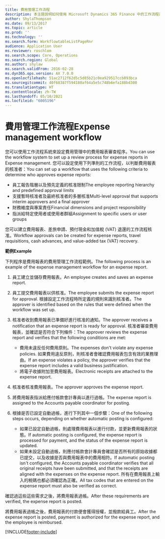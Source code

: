 ```yaml
---
title: 費用管理工作流程
description: 本主題說明如何使用 Microsoft Dynamics 365 Finance 中的工作流程系統，以設定費用管理中的費用報表審查程序。
author: ShylaThompson
ms.date: 09/13/2017
ms.topic: article
ms.prod: ''
ms.technology: ''
ms.search.form: WorkflowtableListPageRnr
audience: Application User
ms.reviewer: roschlom
ms.search.scope: Core, Operations
ms.search.region: Global
ms.author: shylaw
ms.search.validFrom: 2016-02-28
ms.dyn365.ops.version: AX 7.0.0
ms.openlocfilehash: 51ac2712f62d5c5d85b21c0ea929517ccb893bca
ms.sourcegitcommit: 40f68387f594180af64a5e5c748b6efa188bd300
ms.translationtype: HT
ms.contentlocale: zh-TW
ms.lasthandoff: 05/10/2021
ms.locfileid: "6005196"
---
```

# <a name="expense-management-workflow"></a><span data-ttu-id="63645-103">費用管理工作流程</span><span class="sxs-lookup"><span data-stu-id="63645-103">Expense management workflow</span></span>

<span data-ttu-id="63645-104">您可以使用工作流程系統來設定費用管理中的費用報表審查程序。</span><span class="sxs-lookup"><span data-stu-id="63645-104">You can use the workflow system to set up a review process for expense reports in Expense management.</span></span> <span data-ttu-id="63645-105">您可以設定使用下列準則的工作流程，以判斷費用報表的核准者：</span><span class="sxs-lookup"><span data-stu-id="63645-105">You can set up a workflow that uses the following criteria to determine who approves expense reports:</span></span>

- <span data-ttu-id="63645-106">員工報告階層以及預先定義的核准限制</span><span class="sxs-lookup"><span data-stu-id="63645-106">The employee reporting hierarchy and predefined approval limits</span></span>
- <span data-ttu-id="63645-107">支援暫時核准者及最終核准者的多層核准</span><span class="sxs-lookup"><span data-stu-id="63645-107">Multi-level approval that supports interim approvers and a final approver</span></span>
- <span data-ttu-id="63645-108">財務維度與專案責任</span><span class="sxs-lookup"><span data-stu-id="63645-108">Financial dimensions and project responsibility</span></span>
- <span data-ttu-id="63645-109">指派給特定使用者或使用者群組</span><span class="sxs-lookup"><span data-stu-id="63645-109">Assignment to specific users or user groups</span></span>

<span data-ttu-id="63645-110">您可以建立費用報表、差旅申請、預付現金和加值稅 (VAT) 退還的工作流程核准。</span><span class="sxs-lookup"><span data-stu-id="63645-110">Workflow approvals can be created for expense reports, travel requisitions, cash advances, and value-added tax (VAT) recovery.</span></span>

<span data-ttu-id="63645-111">**範例**</span><span class="sxs-lookup"><span data-stu-id="63645-111">**Example**</span></span>

<span data-ttu-id="63645-112">下列程序是費用報表的費用管理工作流程範例。</span><span class="sxs-lookup"><span data-stu-id="63645-112">The following process is an example of the expense management workflow for an expense report.</span></span>

1. <span data-ttu-id="63645-113">員工建立並儲存費用報表。</span><span class="sxs-lookup"><span data-stu-id="63645-113">An employee creates and saves an expense report.</span></span>
2. <span data-ttu-id="63645-114">員工提交費用報表以供核准。</span><span class="sxs-lookup"><span data-stu-id="63645-114">The employee submits the expense report for approval.</span></span> <span data-ttu-id="63645-115">根據設定工作流程時所定義的規則來識別核准者。</span><span class="sxs-lookup"><span data-stu-id="63645-115">The approver is identified based on the rules that were defined when the workflow was set up.</span></span>
3. <span data-ttu-id="63645-116">核准者收到費用報表已準備好進行核准的通知。</span><span class="sxs-lookup"><span data-stu-id="63645-116">The approver receives a notification that an expense report is ready for approval.</span></span> <span data-ttu-id="63645-117">核准者審查費用報表，並確認是否符合下列條件：</span><span class="sxs-lookup"><span data-stu-id="63645-117">The approver reviews the expense report and verifies that the following conditions are met:</span></span>

    - <span data-ttu-id="63645-118">費用未違反任何費用原則。</span><span class="sxs-lookup"><span data-stu-id="63645-118">The expenses don't violate any expense policies.</span></span> <span data-ttu-id="63645-119">如果費用違反原則，則核准者會確認費用報表包含有效的業務理由。</span><span class="sxs-lookup"><span data-stu-id="63645-119">If an expense violates a policy, the approver verifies that the expense report includes a valid business justification.</span></span>
    - <span data-ttu-id="63645-120">將電子收據附加至費用報表。</span><span class="sxs-lookup"><span data-stu-id="63645-120">Electronic receipts are attached to the expense report.</span></span>

4. <span data-ttu-id="63645-121">核准者核准費用報表。</span><span class="sxs-lookup"><span data-stu-id="63645-121">The approver approves the expense report.</span></span>
5. <span data-ttu-id="63645-122">將費用報表指派給應付帳款會計專員以進行過帳。</span><span class="sxs-lookup"><span data-stu-id="63645-122">The expense report is assigned to the Accounts payable coordinator for posting.</span></span>
6. <span data-ttu-id="63645-123">根據是否已設定自動過帳，進行下列其中一個步驟：</span><span class="sxs-lookup"><span data-stu-id="63645-123">One of the following steps occurs, depending on whether automatic posting is configured:</span></span>

    - <span data-ttu-id="63645-124">如果已設定自動過帳，則處理費用報表以進行付款，並更新費用報表的狀態。</span><span class="sxs-lookup"><span data-stu-id="63645-124">If automatic posting is configured, the expense report is processed for payment, and the status of the expense report is updated.</span></span>
    - <span data-ttu-id="63645-125">如果未設定自動過帳，則應付帳款會計專員會確認是否所有的原始收據都已提交，以及收據是否與費用報表中的費用相符。</span><span class="sxs-lookup"><span data-stu-id="63645-125">If automatic posting isn't configured, the Accounts payable coordinator verifies that all original receipts have been submitted, and that the receipts are aligned with the expenses on the expense report.</span></span> <span data-ttu-id="63645-126">所有在費用報表上輸入的稅碼也都必須確認為正確。</span><span class="sxs-lookup"><span data-stu-id="63645-126">All tax codes that are entered on the expense report must also be verified as correct.</span></span>

<span data-ttu-id="63645-127">確認過這些這些需求之後，將費用報表過帳。</span><span class="sxs-lookup"><span data-stu-id="63645-127">After these requirements are verified, the expense report is posted.</span></span>

<span data-ttu-id="63645-128">將費用報表過帳之後，費用報表的付款便會獲得授權，並撥款給員工。</span><span class="sxs-lookup"><span data-stu-id="63645-128">After the expense report is posted, payment is authorized for the expense report, and the employee is reimbursed.</span></span>


[!INCLUDE[footer-include](../includes/footer-banner.md)]